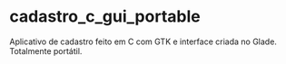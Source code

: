 # cadastro_c_gui_portable
Aplicativo de cadastro feito em C com GTK e interface criada no Glade. Totalmente portátil.
